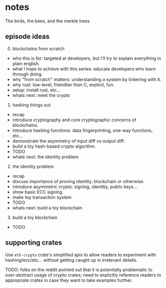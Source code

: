 # notes

The birds, the bees, and the merkle trees

## episode ideas

0. blockchains from scratch
  - who this is for: targeted at developers, but I'll try to explain everything in plain english.
  - what I hope to achieve with this series: educate developers who learn through doing.
  - why "from scratch" matters: understanding a system by tinkering with it.
  - why rust: low-level, friendlier than C, explicit, fun.
  - setup: install rust, etc...
  - whats next: meet the crypto

1. hashing things out
  - recap
  - introduce cryptography and core cryptographic concerns of blockchains.
  - introduce hashing functions: data fingerprinting, one-way functions, etc...
  - demonstrate the asymmetry of input diff vs output diff.
  - build a toy hash-based crypto algorithm.
  - TODO
  - whats next: the identity problem


2. the identity problem
  - recap
  - discuss importance of proving identity; blockchain or otherwise.
  - introduce asymmetric crypto: signing, identitiy, public keys...
  - show basic ECC signing.
  - make toy transaction system.
  - TODO
  - whats next: build a toy blockchain


3. build a toy blockchain
  - TODO



## supporting crates

Use `eth-crypto` crate's simplified apis to allow readers
to experiment with hashing/ecc/etc... without getting caught
up in irrelevant details.

TODO: folks on the reddit pointed out that it is potentially problematic to
over-abstract usage of crypto crates; need to explicitly reference
readers to appropriate crates in case they want to take examples further.


